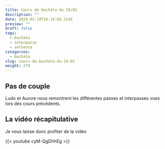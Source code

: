 ```yaml
---
title: Cours de bachata du 19/02
description: ""
date: 2024-02-19T16:14:03.214Z
preview: ""
draft: false
tags:
  - bachata
  - interpasse
  - settenta
categories:
  - bachata
slug: cours-de-bachata-du-19-02
weight: 274
--- 
```


## Pas de couple

Ludo et Aurore nous remontrent les différentes passes et interpasses vues lors des cours précédents. 

## La vidéo récapitulative

Je vous laisse donc profiter de la vidéo

{{< youtube cyM-QgDhhEg >}}

